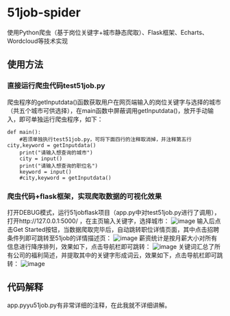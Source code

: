 # 51job-spider
使用Python爬虫（基于岗位关键字+城市静态爬取）、Flask框架、Echarts、Wordcloud等技术实现


## 使用方法

### 直接运行爬虫代码test51job.py
爬虫程序的getInputdata()函数获取用户在网页端输入的岗位关键字与选择的城市（共五个城市可供选择），在main函数中屏蔽调用getInputdata()，放开手动输入，即可单独运行爬虫程序，如下：
```
def main():
    #若须单独执行test51job.py，可将下面四行的注释取消掉，并注释第五行city,keyword = getInputdata()
    print("请输入想查询的城市")
    city = input()
    print("请输入想查询的职位名")
    keyword = input()
    #city,keyword = getInputdata()
```
### 爬虫代码+flask框架，实现爬取数据的可视化效果
打开DEBUG模式，运行51jobflask项目（app.py中对test51job.py进行了调用），打开http://127.0.0.1:5000/ ，在主页输入关键字，选择城市：
![image](https://github.com/tansimin-crypto/51job-/blob/master/static/pic/search.jpg)
输入后点击Get Started按钮，当数据爬取完毕后，自动跳转职位详情页面，其中点击招聘条件列即可跳转至51job的详情描述页：
![image](https://github.com/tansimin-crypto/51job-/blob/master/static/pic/positions.jpg)
薪资统计是按月薪大小对所有信息进行降序排列，效果如下，点击导航栏即可跳转：
![image](https://github.com/tansimin-crypto/51job-/blob/master/static/pic/salary.png)
关键词汇总了所有公司的福利简述，并提取其中的关键字形成词云，效果如下，点击导航栏即可跳转：
![image](https://github.com/tansimin-crypto/51job-/blob/master/static/pic/companysalary.jpg)

## 代码解释

app.pyyu51job.py有非常详细的注释，在此我就不详细讲解。





